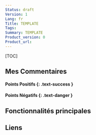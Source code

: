 ```yaml
---
Status: draft
Version: 1
Lang: fr
Title: TEMPLATE
Tags:
Summary: TEMPLATE
Product_version: 0
Product_url:
---
```


[TOC]

## Mes Commentaires

#### Points Positifs {: .text-success }

#### Points Négatifs {: .text-danger }

## Fonctionnalités principales

## Liens
